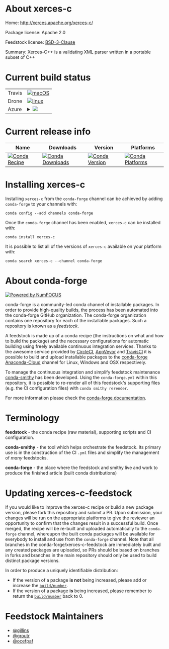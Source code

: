About xerces-c
==============

Home: http://xerces.apache.org/xerces-c/

Package license: Apache 2.0

Feedstock license: [BSD-3-Clause](https://github.com/conda-forge/xerces-c-feedstock/blob/master/LICENSE.txt)

Summary: Xerces-C++ is a validating XML parser written in a portable subset of C++

Current build status
====================


<table><tr>
    <td>Travis</td>
    <td>
      <a href="https://travis-ci.com/conda-forge/xerces-c-feedstock">
        <img alt="macOS" src="https://img.shields.io/travis/com/conda-forge/xerces-c-feedstock/master.svg?label=macOS">
      </a>
    </td>
  </tr><tr>
    <td>Drone</td>
    <td>
      <a href="https://cloud.drone.io/conda-forge/xerces-c-feedstock">
        <img alt="linux" src="https://img.shields.io/drone/build/conda-forge/xerces-c-feedstock/master.svg?label=Linux">
      </a>
    </td>
  </tr>
    
  <tr>
    <td>Azure</td>
    <td>
      <details>
        <summary>
          <a href="https://dev.azure.com/conda-forge/feedstock-builds/_build/latest?definitionId=2157&branchName=master">
            <img src="https://dev.azure.com/conda-forge/feedstock-builds/_apis/build/status/xerces-c-feedstock?branchName=master">
          </a>
        </summary>
        <table>
          <thead><tr><th>Variant</th><th>Status</th></tr></thead>
          <tbody><tr>
              <td>linux_64</td>
              <td>
                <a href="https://dev.azure.com/conda-forge/feedstock-builds/_build/latest?definitionId=2157&branchName=master">
                  <img src="https://dev.azure.com/conda-forge/feedstock-builds/_apis/build/status/xerces-c-feedstock?branchName=master&jobName=linux&configuration=linux_64_" alt="variant">
                </a>
              </td>
            </tr><tr>
              <td>linux_aarch64</td>
              <td>
                <a href="https://dev.azure.com/conda-forge/feedstock-builds/_build/latest?definitionId=2157&branchName=master">
                  <img src="https://dev.azure.com/conda-forge/feedstock-builds/_apis/build/status/xerces-c-feedstock?branchName=master&jobName=linux&configuration=linux_aarch64_" alt="variant">
                </a>
              </td>
            </tr><tr>
              <td>linux_ppc64le</td>
              <td>
                <a href="https://dev.azure.com/conda-forge/feedstock-builds/_build/latest?definitionId=2157&branchName=master">
                  <img src="https://dev.azure.com/conda-forge/feedstock-builds/_apis/build/status/xerces-c-feedstock?branchName=master&jobName=linux&configuration=linux_ppc64le_" alt="variant">
                </a>
              </td>
            </tr><tr>
              <td>osx_64</td>
              <td>
                <a href="https://dev.azure.com/conda-forge/feedstock-builds/_build/latest?definitionId=2157&branchName=master">
                  <img src="https://dev.azure.com/conda-forge/feedstock-builds/_apis/build/status/xerces-c-feedstock?branchName=master&jobName=osx&configuration=osx_64_" alt="variant">
                </a>
              </td>
            </tr><tr>
              <td>osx_arm64</td>
              <td>
                <a href="https://dev.azure.com/conda-forge/feedstock-builds/_build/latest?definitionId=2157&branchName=master">
                  <img src="https://dev.azure.com/conda-forge/feedstock-builds/_apis/build/status/xerces-c-feedstock?branchName=master&jobName=osx&configuration=osx_arm64_" alt="variant">
                </a>
              </td>
            </tr><tr>
              <td>win_64</td>
              <td>
                <a href="https://dev.azure.com/conda-forge/feedstock-builds/_build/latest?definitionId=2157&branchName=master">
                  <img src="https://dev.azure.com/conda-forge/feedstock-builds/_apis/build/status/xerces-c-feedstock?branchName=master&jobName=win&configuration=win_64_" alt="variant">
                </a>
              </td>
            </tr>
          </tbody>
        </table>
      </details>
    </td>
  </tr>
</table>

Current release info
====================

| Name | Downloads | Version | Platforms |
| --- | --- | --- | --- |
| [![Conda Recipe](https://img.shields.io/badge/recipe-xerces--c-green.svg)](https://anaconda.org/conda-forge/xerces-c) | [![Conda Downloads](https://img.shields.io/conda/dn/conda-forge/xerces-c.svg)](https://anaconda.org/conda-forge/xerces-c) | [![Conda Version](https://img.shields.io/conda/vn/conda-forge/xerces-c.svg)](https://anaconda.org/conda-forge/xerces-c) | [![Conda Platforms](https://img.shields.io/conda/pn/conda-forge/xerces-c.svg)](https://anaconda.org/conda-forge/xerces-c) |

Installing xerces-c
===================

Installing `xerces-c` from the `conda-forge` channel can be achieved by adding `conda-forge` to your channels with:

```
conda config --add channels conda-forge
```

Once the `conda-forge` channel has been enabled, `xerces-c` can be installed with:

```
conda install xerces-c
```

It is possible to list all of the versions of `xerces-c` available on your platform with:

```
conda search xerces-c --channel conda-forge
```


About conda-forge
=================

[![Powered by NumFOCUS](https://img.shields.io/badge/powered%20by-NumFOCUS-orange.svg?style=flat&colorA=E1523D&colorB=007D8A)](http://numfocus.org)

conda-forge is a community-led conda channel of installable packages.
In order to provide high-quality builds, the process has been automated into the
conda-forge GitHub organization. The conda-forge organization contains one repository
for each of the installable packages. Such a repository is known as a *feedstock*.

A feedstock is made up of a conda recipe (the instructions on what and how to build
the package) and the necessary configurations for automatic building using freely
available continuous integration services. Thanks to the awesome service provided by
[CircleCI](https://circleci.com/), [AppVeyor](https://www.appveyor.com/)
and [TravisCI](https://travis-ci.com/) it is possible to build and upload installable
packages to the [conda-forge](https://anaconda.org/conda-forge)
[Anaconda-Cloud](https://anaconda.org/) channel for Linux, Windows and OSX respectively.

To manage the continuous integration and simplify feedstock maintenance
[conda-smithy](https://github.com/conda-forge/conda-smithy) has been developed.
Using the ``conda-forge.yml`` within this repository, it is possible to re-render all of
this feedstock's supporting files (e.g. the CI configuration files) with ``conda smithy rerender``.

For more information please check the [conda-forge documentation](https://conda-forge.org/docs/).

Terminology
===========

**feedstock** - the conda recipe (raw material), supporting scripts and CI configuration.

**conda-smithy** - the tool which helps orchestrate the feedstock.
                   Its primary use is in the construction of the CI ``.yml`` files
                   and simplify the management of *many* feedstocks.

**conda-forge** - the place where the feedstock and smithy live and work to
                  produce the finished article (built conda distributions)


Updating xerces-c-feedstock
===========================

If you would like to improve the xerces-c recipe or build a new
package version, please fork this repository and submit a PR. Upon submission,
your changes will be run on the appropriate platforms to give the reviewer an
opportunity to confirm that the changes result in a successful build. Once
merged, the recipe will be re-built and uploaded automatically to the
`conda-forge` channel, whereupon the built conda packages will be available for
everybody to install and use from the `conda-forge` channel.
Note that all branches in the conda-forge/xerces-c-feedstock are
immediately built and any created packages are uploaded, so PRs should be based
on branches in forks and branches in the main repository should only be used to
build distinct package versions.

In order to produce a uniquely identifiable distribution:
 * If the version of a package **is not** being increased, please add or increase
   the [``build/number``](https://conda.io/docs/user-guide/tasks/build-packages/define-metadata.html#build-number-and-string).
 * If the version of a package **is** being increased, please remember to return
   the [``build/number``](https://conda.io/docs/user-guide/tasks/build-packages/define-metadata.html#build-number-and-string)
   back to 0.

Feedstock Maintainers
=====================

* [@gillins](https://github.com/gillins/)
* [@groutr](https://github.com/groutr/)
* [@ocefpaf](https://github.com/ocefpaf/)

